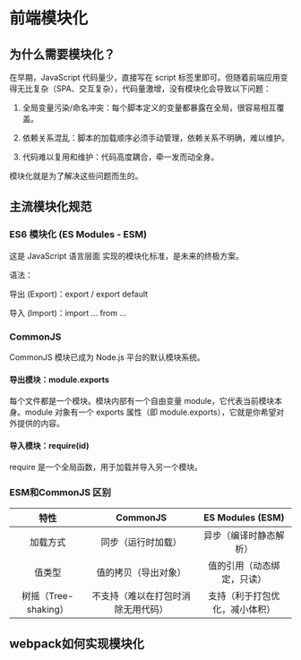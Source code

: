 # 前端模块化

## 为什么需要模块化？

在早期，JavaScript 代码量少，直接写在 script 标签里即可。但随着前端应用变得无比复杂（SPA、交互复杂），代码量激增，没有模块化会导致以下问题：

1. 全局变量污染/命名冲突：每个脚本定义的变量都暴露在全局，很容易相互覆盖。

2. 依赖关系混乱：脚本的加载顺序必须手动管理，依赖关系不明确，难以维护。

3. 代码难以复用和维护：代码高度耦合，牵一发而动全身。

模块化就是为了解决这些问题而生的。

## 主流模块化规范

### ES6 模块化 (ES Modules - ESM)

这是 JavaScript 语言层面 实现的模块化标准，是未来的终极方案。

语法：

导出 (Export)：export / export default

导入 (Import)：import ... from ...

### CommonJS

CommonJS 模块已成为 Node.js 平台的默认模块系统。

#### 导出模块：module.exports

每个文件都是一个模块。模块内部有一个自由变量 module，它代表当前模块本身。module 对象有一个 exports 属性（即 module.exports），它就是你希望对外提供的内容。

#### 导入模块：require(id)

require 是一个全局函数，用于加载并导入另一个模块。

### ESM和CommonJS 区别

|         特性         |              CommonJS              |        ES Modules (ESM)        |
| :------------------: | :--------------------------------: | :----------------------------: |
|       加载方式       |         同步（运行时加载）         |     异步（编译时静态解析）     |
|        值类型        |        值的拷贝（导出对象）        |   值的引用（动态绑定，只读）   |
| 树摇（Tree-shaking） | 不支持（难以在打包时消除无用代码） | 支持（利于打包优化，减小体积） |

## webpack如何实现模块化
